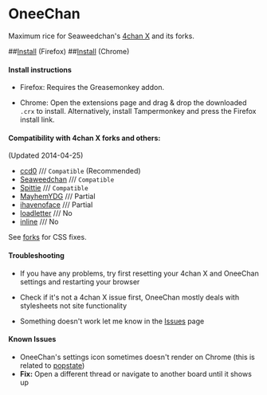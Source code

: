 OneeChan
====

Maximum rice for Seaweedchan's [4chan X](https://github.com/seaweedchan/4chan-x) and its forks.

##[Install](../../raw/master/builds/OneeChan.user.js) (Firefox)
##[Install](../../raw/master/builds/OneeChan.crx) (Chrome)


#### Install instructions

- Firefox: Requires the Greasemonkey addon.

- Chrome: Open the extensions page and drag & drop the downloaded `.crx` to install. Alternatively, install Tampermonkey and press the Firefox install link.


#### Compatibility with 4chan X forks and others:
(Updated 2014-04-25)

- [ccd0](https://github.com/ccd0/4chan-x) /// `Compatible` (Recommended)
- [Seaweedchan](https://github.com/seaweedchan/4chan-x) /// `Compatible`
- [Spittie](https://github.com/Spittie/4chan-x) /// `Compatible`
- [MayhemYDG](https://github.com/MayhemYDG/4chan-x) /// Partial
- [ihavenoface](https://github.com/ihavenoface/4chan-x) /// Partial
- [loadletter](https://github.com/loadletter/4chan-x) /// No
- [inline](https://boards.4chan.org/) /// No

See [forks](https://github.com/Nebukazar/OneeChan/tree/master/src) for CSS fixes.


#### Troubleshooting

- If you have any problems, try first resetting your 4chan X and OneeChan settings and restarting your browser

- Check if it's not a 4chan X issue first, OneeChan mostly deals with stylesheets not site functionality

- Something doesn't work let me know in the [Issues](https://github.com/Nebukazar/OneeChan/issues) page


#### Known Issues

- OneeChan's settings icon sometimes doesn't render on Chrome (this is related to [popstate](https://developer.mozilla.org/en-US/docs/Web/Reference/Events/popstate))
- **Fix:** Open a different thread or navigate to another board until it shows up